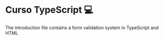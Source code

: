 # Curso TypeScript 💻
The introduction file contains a form validation system in TypeScript and HTML
